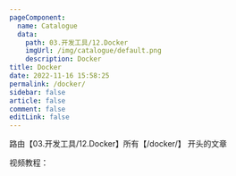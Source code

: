 ```yaml
---
pageComponent:
  name: Catalogue
  data:
    path: 03.开发工具/12.Docker
    imgUrl: /img/catalogue/default.png
    description: Docker
title: Docker
date: 2022-11-16 15:58:25
permalink: /docker/
sidebar: false
article: false
comment: false
editLink: false
---
```


路由【03.开发工具/12.Docker】所有【/docker/】 开头的文章

视频教程：